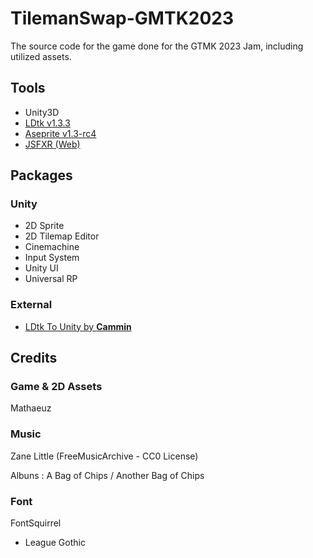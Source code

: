 # TilemanSwap-GMTK2023
The source code for the game done for the GTMK 2023 Jam, including utilized assets.

## Tools
- Unity3D
- [LDtk v1.3.3](https://ldtk.io)
- [Aseprite v1.3-rc4](https://www.aseprite.org)
- [JSFXR (Web)](https://sfxr.me)
  
## Packages
### Unity
- 2D Sprite
- 2D Tilemap Editor
- Cinemachine
- Input System
- Unity UI
- Universal RP
### External
- [LDtk To Unity by **Cammin**](https://cammin.github.io/LDtkToUnity/#install)

## Credits
### Game & 2D Assets
Mathaeuz
### Music
Zane Little (FreeMusicArchive - CC0 License)

Albuns : A Bag of Chips / Another Bag of Chips 

### Font
FontSquirrel
- League Gothic
